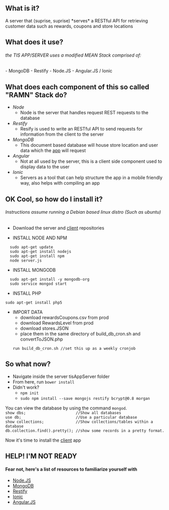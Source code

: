 <h2> What is it? </h2>
A server that (suprise, suprise) *serves* a RESTful API for retrieving customer data such as rewards, coupons and store locations

<h2>What does it use?</h2>
<h6>the TIS APP/SERVER uses a modified MEAN Stack comprised of:</h6>
- MongoDB
- Restify
- Node.JS
- Angular.JS / Ionic 

<h2> What does each component of this so called "RAMN" Stack do? </h2>

- *Node*
  - Node is the server that handles request REST requests to the database
- *Restify*
  - Resify is used to write an RESTful API to send requests for information from the client to the server
- *MongoDB*
  - This document based database will house store location and user data which the <a href="https://github.com/TNGWorldwide/tisApp/blob/master/www/js/services.js">app</a> will request
- *Angular*
  - Not at all used by the server, this is a client side component used to display data to the user
- *Ionic*
  - Servers as a tool that can help structure the app in a mobile friendly way, also helps with compiling an app
  
<h2>OK Cool, so how do I install it?</h2>
<h6>Instructions assume running a Debian based linux distro (Such as ubuntu)</h6>
  
- Download the server and <a href="https://github.com/TNGWorldwide/tisApp">client</a> repositories
  
- INSTALL NODE AND NPM
```
  sudo apt-get update
  sudo apt-get install nodejs
  sudo apt-get install npm
  node server.js
```
- INSTALL MONGODB
```
  sudo apt-get install -y mongodb-org
  sudo service mongod start
```
- INSTALL PHP
```
sudo apt-get install php5
```
- IMPORT DATA
  - download rewardsCoupons.csv from prod
  - download RewardsLevel from prod
  - download stores.JSON
  - place them in the same directory of build_db_cron.sh and convertToJSON.php
  ```
  run build_db_cron.sh //set this up as a weekly cronjob
  ```
  
<h2>So what now?</h2>
  
- Navigate inside the server tisAppServer folder
- From here, run ```bower install```
- Didn't work?
  - ```npm init```
  - ```sudo npm install --save mongojs restify bcrypt@0.8 morgan```
    
You can view the database by using the command ```mongod```.
<br>
  ```show dbs;                      //Show all databases``` <br>
  ```use db;                        //Use a particular database```<br>
  ```show collections;              //Show collections/tables within a database```<br>
  ```db.collection.find().pretty(); //show some records in a pretty format.```<br>
  
Now it's time to install the <a href="https://github.com/TNGWorldwide/tisApp">client</a> app

<h2>HELP! I'M NOT READY</h2>

<h4>Fear not, here's a list of resources to familiarize yourself with</h4>

- <a href="https://nodejs.org/en/docs/">Node.JS</a>
- <a href="https://docs.mongodb.org/manual/">MongoDB</a>
- <a href="https://github.com/restify/node-restify">Restify</a>
- <a href="http://ionicframework.com/docs/overview/">Ionic</a>
- <a href="http://www.w3schools.com/angular/">Angular.JS</a>
